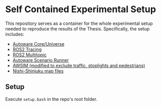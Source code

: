 # Self Contained Experimental Setup

This repository serves as a container for the whole experimental setup needed to reproduce the results of the Thesis.
Specifically, the setup includes:
* [Autoware Core/Universe](https://github.com/autowarefoundation/autoware)
* [ROS2 Tracing](https://github.com/ros2/ros2_tracing)
* [ROS2 Multitopic](https://gitlab.lrz.de/schmeller/ros2multitopic)
* [Autoware Scenario Runner](https://gitlab.lrz.de/schmeller/ma-autoware-scenario-runner)
* [AWSIM (modified to exclude traffic, stoplights and pedestrians)](https://github.com/mojomex/AWSIM)
* [Nishi-Shinjuku map files](https://github.com/tier4/AWSIM/releases/download/v1.0.0/nishishinjuku_autoware_map.zip)

## Setup

Execute `setup.bash` in the repo's root folder.
